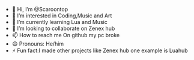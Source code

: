 - 👋 Hi, I’m @Scaroontop
- 👀 I’m interested in Coding,Music and Art
- 🌱 I’m currently learning Lua and Music
- 💞️ I’m looking to collaborate on Zenex hub
- 📫 How to reach me On github my pc broke
- 😄 Pronouns: He/him
- ⚡ Fun fact:I made other projects like Zenex hub one example is Luahub

<!---
Scaroontop/Scaroontop is a ✨ special ✨ repository because its `README.md` (this file) appears on your GitHub profile.
You can click the Preview link to take a look at your changes.
--->
